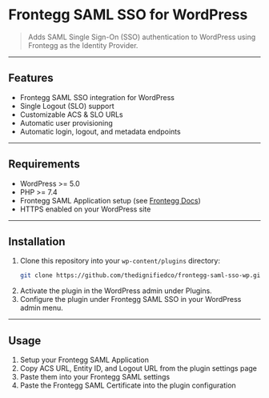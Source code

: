 # Frontegg SAML SSO for WordPress

> Adds SAML Single Sign-On (SSO) authentication to WordPress using Frontegg as the Identity Provider.

---

## Features

- Frontegg SAML SSO integration for WordPress
- Single Logout (SLO) support
- Customizable ACS & SLO URLs
- Automatic user provisioning
- Automatic login, logout, and metadata endpoints

---

## Requirements

- WordPress >= 5.0
- PHP >= 7.4
- Frontegg SAML Application setup (see [Frontegg Docs](https://developers.frontegg.com/guides/management/frontegg-idp/via-saml))
- HTTPS enabled on your WordPress site

---

## Installation

1. Clone this repository into your `wp-content/plugins` directory:
   ```bash
   git clone https://github.com/thedignifiedco/frontegg-saml-sso-wp.git

2. Activate the plugin in the WordPress admin under Plugins.
3. Configure the plugin under Frontegg SAML SSO in your WordPress admin menu.

---

## Usage

1. Setup your Frontegg SAML Application
2. Copy ACS URL, Entity ID, and Logout URL from the plugin settings page
3. Paste them into your Frontegg SAML settings
4. Paste the Frontegg SAML Certificate into the plugin configuration

